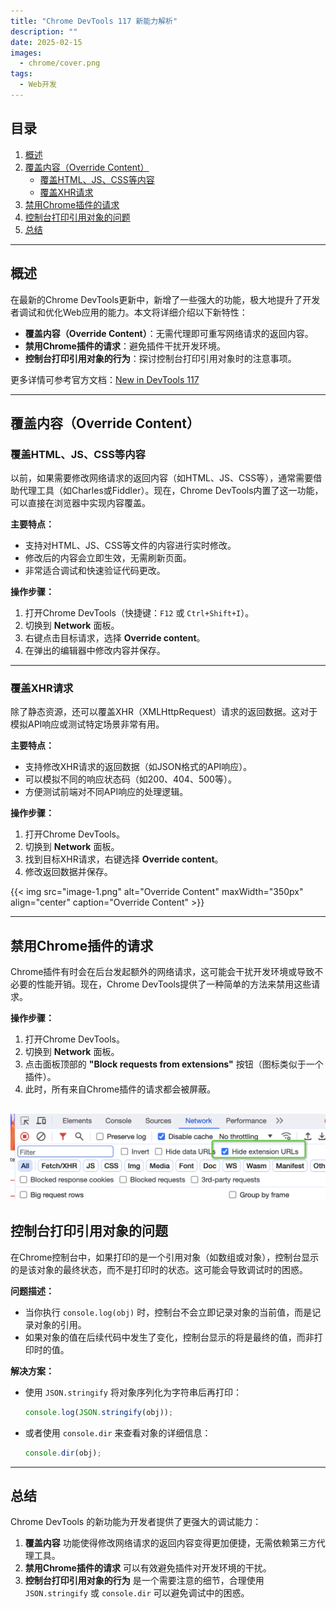 ```yaml
---
title: "Chrome DevTools 117 新能力解析"
description: ""
date: 2025-02-15
images:
  - chrome/cover.png
tags:
  - Web开发
---
```


## 目录
1. [概述](#概述)
2. [覆盖内容（Override Content）](#覆盖内容override-content)
   - [覆盖HTML、JS、CSS等内容](#覆盖htmljscss等内容)
   - [覆盖XHR请求](#覆盖xhr请求)
3. [禁用Chrome插件的请求](#禁用chrome插件的请求)
4. [控制台打印引用对象的问题](#控制台打印引用对象的问题)
5. [总结](#总结)

---

## 概述

在最新的Chrome DevTools更新中，新增了一些强大的功能，极大地提升了开发者调试和优化Web应用的能力。本文将详细介绍以下新特性：
- **覆盖内容（Override Content）**：无需代理即可重写网络请求的返回内容。
- **禁用Chrome插件的请求**：避免插件干扰开发环境。
- **控制台打印引用对象的行为**：探讨控制台打印引用对象时的注意事项。

更多详情可参考官方文档：[New in DevTools 117](https://developer.chrome.com/blog/new-in-devtools-117/?utm_source=devtools#network)

---

## 覆盖内容（Override Content）

### 覆盖HTML、JS、CSS等内容

以前，如果需要修改网络请求的返回内容（如HTML、JS、CSS等），通常需要借助代理工具（如Charles或Fiddler）。现在，Chrome DevTools内置了这一功能，可以直接在浏览器中实现内容覆盖。

**主要特点：**
- 支持对HTML、JS、CSS等文件的内容进行实时修改。
- 修改后的内容会立即生效，无需刷新页面。
- 非常适合调试和快速验证代码更改。

**操作步骤：**
1. 打开Chrome DevTools（快捷键：`F12` 或 `Ctrl+Shift+I`）。
2. 切换到 **Network** 面板。
3. 右键点击目标请求，选择 **Override content**。
4. 在弹出的编辑器中修改内容并保存。

---

### 覆盖XHR请求

除了静态资源，还可以覆盖XHR（XMLHttpRequest）请求的返回数据。这对于模拟API响应或测试特定场景非常有用。

**主要特点：**
- 支持修改XHR请求的返回数据（如JSON格式的API响应）。
- 可以模拟不同的响应状态码（如200、404、500等）。
- 方便测试前端对不同API响应的处理逻辑。

**操作步骤：**
1. 打开Chrome DevTools。
2. 切换到 **Network** 面板。
3. 找到目标XHR请求，右键选择 **Override content**。
4. 修改返回数据并保存。

{{< img src="image-1.png" alt="Override Content" maxWidth="350px" align="center" caption="Override Content" >}}

---

## 禁用Chrome插件的请求

Chrome插件有时会在后台发起额外的网络请求，这可能会干扰开发环境或导致不必要的性能开销。现在，Chrome DevTools提供了一种简单的方法来禁用这些请求。


**操作步骤：**
1. 打开Chrome DevTools。
2. 切换到 **Network** 面板。
3. 点击面板顶部的 **"Block requests from extensions"** 按钮（图标类似于一个插件）。
4. 此时，所有来自Chrome插件的请求都会被屏蔽。

![alt text](image-2.png)
---

## 控制台打印引用对象的问题

在Chrome控制台中，如果打印的是一个引用对象（如数组或对象），控制台显示的是该对象的最终状态，而不是打印时的状态。这可能会导致调试时的困惑。

**问题描述：**
- 当你执行 `console.log(obj)` 时，控制台不会立即记录对象的当前值，而是记录对象的引用。
- 如果对象的值在后续代码中发生了变化，控制台显示的将是最终的值，而非打印时的值。

**解决方案：**
- 使用 `JSON.stringify` 将对象序列化为字符串后再打印：
  ```javascript
  console.log(JSON.stringify(obj));
  ```
- 或者使用 `console.dir` 来查看对象的详细信息：
  ```javascript
  console.dir(obj);
  ```

---

## 总结

Chrome DevTools 的新功能为开发者提供了更强大的调试能力：
1. **覆盖内容** 功能使得修改网络请求的返回内容变得更加便捷，无需依赖第三方代理工具。
2. **禁用Chrome插件的请求** 可以有效避免插件对开发环境的干扰。
3. **控制台打印引用对象的行为** 是一个需要注意的细节，合理使用 `JSON.stringify` 或 `console.dir` 可以避免调试中的困惑。